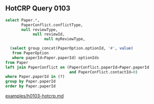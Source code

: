 
## HotCRP Query 0103
```sql
select Paper.*,
       PaperConflict.conflictType,
       null reviewType,
            null reviewId,
                 null myReviewType,

  (select group_concat(PaperOption.optionId, '#', value)
   from PaperOption
   where paperId=Paper.paperId) optionIds
from Paper
left join PaperConflict on (PaperConflict.paperId=Paper.paperId
                            and PaperConflict.contactId=0)
where Paper.paperId in (?)
group by Paper.paperId
order by Paper.paperId
```
[examples/h0103-hotcrp.md](/examples/h0103-hotcrp.md)